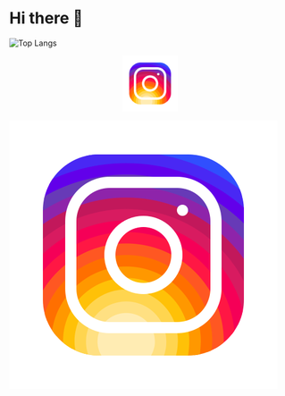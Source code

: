 # Hi there 👋

<!--
**dbhat6/dbhat6** is a ✨ _special_ ✨ repository because its `README.md` (this file) appears on your GitHub profile.

Here are some ideas to get you started:

- 🔭 I’m currently working on ...
- 🌱 I’m currently learning ...
- 👯 I’m looking to collaborate on ...
- 🤔 I’m looking for help with ...
- 💬 Ask me about ...
- 📫 How to reach me: ...
- 😄 Pronouns: ...
- ⚡ Fun fact: ...
-->

![Top Langs](https://github-readme-stats.vercel.app/api/top-langs/?username=dbhat6&layout=compact&theme=tokyonight)

<!-- ![Instagram](https://github.com/dbhat6/dbhat6/assets/36035953/c7cd1976-4d67-432b-be87-447cae0df3df) -->

<!-- <svg xmlns="http://www.w3.org/2000/svg" x="0px" y="0px" width="100" height="100" viewBox="0 0 50 50"> -->
<!-- <path d="M 16 3 C 8.8324839 3 3 8.8324839 3 16 L 3 34 C 3 41.167516 8.8324839 47 16 47 L 34 47 C 41.167516 47 47 41.167516 47 34 L 47 16 C 47 8.8324839 41.167516 3 34 3 L 16 3 z M 16 5 L 34 5 C 40.086484 5 45 9.9135161 45 16 L 45 34 C 45 40.086484 40.086484 45 34 45 L 16 45 C 9.9135161 45 5 40.086484 5 34 L 5 16 C 5 9.9135161 9.9135161 5 16 5 z M 37 11 A 2 2 0 0 0 35 13 A 2 2 0 0 0 37 15 A 2 2 0 0 0 39 13 A 2 2 0 0 0 37 11 z M 25 14 C 18.936712 14 14 18.936712 14 25 C 14 31.063288 18.936712 36 25 36 C 31.063288 36 36 31.063288 36 25 C 36 18.936712 31.063288 14 25 14 z M 25 16 C 29.982407 16 34 20.017593 34 25 C 34 29.982407 29.982407 34 25 34 C 20.017593 34 16 29.982407 16 25 C 16 20.017593 20.017593 16 25 16 z"></path></svg> -->

<p align="center">
<a href=”https://www.google.com”><img src="assets/icons8-instagram-480.png" title="Instagram" alt="" width="100"/></a>
</p>

[![Alt text](assets/icons8-instagram-480.png)](https://www.google.com)
